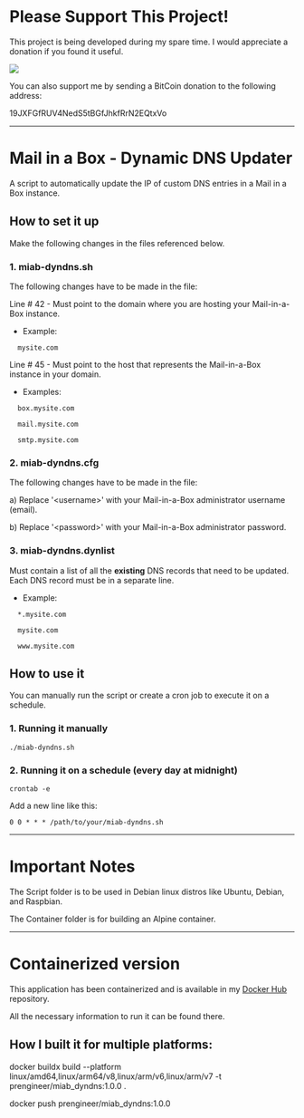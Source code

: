 # Please Support This Project!

This project is being developed during my spare time.  I would appreciate a donation if you found it useful.

[![](https://www.paypalobjects.com/en_US/i/btn/btn_donateCC_LG.gif)](https://www.paypal.com/cgi-bin/webscr?cmd=_donations&business=53CD2WNX3698E&lc=US&item_name=PREngineer&item_number=M-I-A-B-DynDNS-Updater&currency_code=USD&bn=PP%2dDonationsBF%3abtn_donateCC_LG%2egif%3aNonHosted)

You can also support me by sending a BitCoin donation to the following address:

19JXFGfRUV4NedS5tBGfJhkfRrN2EQtxVo

___

# Mail in a Box - Dynamic DNS Updater

A script to automatically update the IP of custom DNS entries in a Mail in a Box instance.

## How to set it up

Make the following changes in the files referenced below.

### 1. miab-dyndns.sh

The following changes have to be made in the file:

Line # 42 - Must point to the domain where you are hosting your Mail-in-a-Box instance.

- Example:

```
  mysite.com
```

Line # 45 - Must point to the host that represents the Mail-in-a-Box instance in your domain.

- Examples: 

```  
  box.mysite.com
  
  mail.mysite.com
  
  smtp.mysite.com
```

### 2. miab-dyndns.cfg

The following changes have to be made in the file:

  a) Replace '\<username\>' with your Mail-in-a-Box administrator username (email).

  b) Replace '\<password\>' with your Mail-in-a-Box administrator password.

### 3. miab-dyndns.dynlist

Must contain a list of all the **existing** DNS records that need to be updated.  Each DNS record must be in a separate line.  

- Example:

```
  *.mysite.com

  mysite.com

  www.mysite.com
```

## How to use it

You can manually run the script or create a cron job to execute it on a schedule.

### 1. Running it manually

```
./miab-dyndns.sh
```

### 2. Running it on a schedule (every day at midnight)

```
crontab -e
```

Add a new line like this:

```
0 0 * * * /path/to/your/miab-dyndns.sh
```

___

# Important Notes

The Script folder is to be used in Debian linux distros like Ubuntu, Debian, and Raspbian.

The Container folder is for building an Alpine container.

___

# Containerized version

This application has been containerized and is available in my [Docker Hub](https://hub.docker.com/repository/docker/prengineer/miab_dyndns/general) repository.

All the necessary information to run it can be found there.

## How I built it for multiple platforms:

docker buildx build --platform linux/amd64,linux/arm64/v8,linux/arm/v6,linux/arm/v7 -t prengineer/miab_dyndns:1.0.0 .

docker push prengineer/miab_dyndns:1.0.0